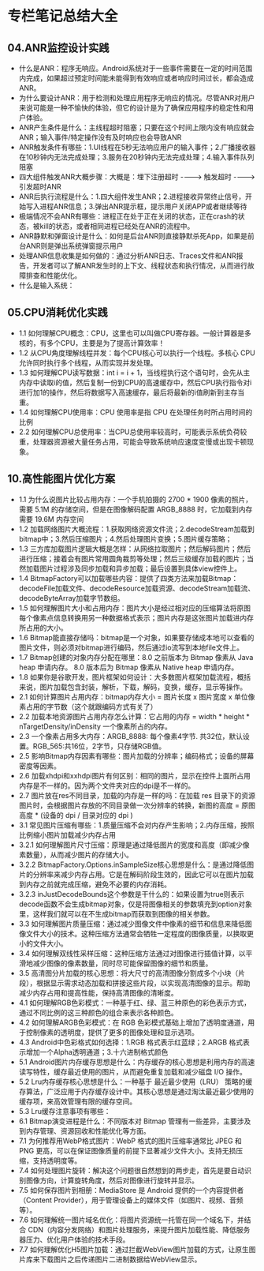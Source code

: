 # 专栏笔记总结大全



## 04.ANR监控设计实践

- 什么是ANR：程序无响应。Android系统对于一些事件需要在一定的时间范围内完成，如果超过预定时间能未能得到有效响应或者响应时间过长，都会造成ANR。
- 为什么要设计ANR：用于检测和处理应用程序无响应的情况。尽管ANR对用户来说可能是一种不愉快的体验，但它的设计是为了确保应用程序的稳定性和用户体验。
- ANR产生条件是什么：主线程超时阻塞；只要在这个时间上限内没有响应就会ANR；输入事件/特定操作没有及时响应也会导致ANR
- ANR触发条件有哪些：1.UI线程在5秒无法响应用户的输入事件；2.广播接收器在10秒钟内无法完成处理；3.服务在20秒钟内无法完成处理；4.输入事件队列阻塞
- 四大组件触发ANR大概步骤：大概是：埋下注册超时 ----> 触发超时 ----> 引发超时ANR
- ANR后执行流程是什么：1.四大组件发生ANR；2.进程接收异常终止信号，开始写入进程ANR信息；3.弹出ANR提示框，提示用户关闭APP或者继续等待
- 极端情况不会ANR有哪些：进程正在处于正在关闭的状态，正在crash的状态，被kill的状态，或者相同进程已经处在ANR的流程中。
- ANR静默和弹窗设计是什么：如何是后台ANR则直接静默杀死App，如果是前台ANR则是弹出系统弹窗提示用户
- 处理ANR信息收集是如何做的：通过分析ANR日志、Traces文件和ANR报告，开发者可以了解ANR发生时的上下文、线程状态和执行情况，从而进行故障排查和性能优化。
- 什么是输入系统：

## 05.CPU消耗优化实践

- 1.1 如何理解CPU概念：CPU，这里也可以叫做CPU寄存器。一般计算器是多核的，有多个CPU，主要是为了提高计算效率！
- 1.2 从CPU角度理解线程并发：每个CPU核心可以执行一个线程。多核心 CPU 允许同时执行多个线程，从而实现并发处理。
- 1.3 如何理解CPU读写数据：int i = i + 1，当线程执行这个语句时，会先从主内存中读取i的值，然后复制一份到CPU的高速缓存中，然后CPU执行指令对i进行加1的操作，然后将数据写入高速缓存，最后将最新的i值刷新到主存当重。
- 1.4 如何理解CPU使用率：CPU 使用率是指 CPU 在处理任务时所占用时间的比例
- 2.2 如何理解CPU总使用率：当CPU总使用率较高时，可能表示系统负荷较重，处理器资源被大量任务占用，可能会导致系统响应速度变慢或出现卡顿现象。





## 10.高性能图片优化方案

- 1.1 为什么说图片比较占用内存：一个手机拍摄的 2700 * 1900 像素的照片，需要 5.1M 的存储空间，但是在图像解码配置 ARGB_8888 时，它加载到内存需要 19.6M 内存空间
- 1.2 加载网络图片大概流程：1.获取网络资源文件流；2.decodeStream加载到bitmap中；3.然后压缩图片；4.然后处理图片变换；5.图片缓存策略；
- 1.3 三方库加载图片逻辑大概是怎样：从网络拉取图片；然后解码图片；然后进行压缩；接着会有图片常用圆角裁剪等处理；然后三级缓存加载的图片；当然加载图片过程涉及同步加载和异步加载；最后设置到具体view控件上。
- 1.4 BitmapFactory可以加载哪些内容：提供了四类方法来加载Bitmap：decodeFile加载文件、decodeResource加载资源、decodeStream加载流、decodeByteArray加载字节数组。
- 1.5 如何理解图片大小和占用内存：图片大小是经过相对应的压缩算法将原图每个像素点信息转换用另一种数据格式表示；图片内存是这张图片加载进内存所占用的大小。
- 1.6 Bitmap能直接存储吗：bitmap是一个对象，如果要存储成本地可以查看的图片文件，则必须对bitmap进行编码，然后通过io流写到本地file文件上。
- 1.7 Bitmap创建的对象内存分配在哪里：8.0 之前版本为 Bitmap 像素从 Java heap 申请内存。 8.0 版本后为 Bitmap 像素从 Native heap 申请内存。
- 1.8 如果你是谷歌开发，图片框架如何设计：大多数图片框架加载流程，概括来说，图片加载包含封装，解析，下载，解码，变换，缓存，显示等操作。
- 2.1 如何计算图片占用内存：bitmap内存大小 = 图片长度 x 图片宽度 x 单位像素占用的字节数（这个就跟编码方式有关了）
- 2.2 加载本地资源图片占用内存怎么计算：它占用的内存 = width * height * nTargetDensity/inDensity 一个像素所占的内存。
- 2.3 一个像素占用多大内存：ARGB_8888: 每个像素4字节. 共32位，默认设置。RGB_565:共16位，2字节，只存储RGB值。
- 2.5 影响Bitmap内存因素有哪些：图片加载的分辨率；编码格式；设备的屏幕密度等因素。
- 2.6 加载xhdpi和xxhdpi图片有何区别：相同的图片，显示在控件上面所占用内存是不一样的。因为两个文件夹对应的dpi是不一样的。
- 2.7 图片放在res不同目录，加载的内存是一样的吗：在加载 res 目录下的资源图片时，会根据图片存放的不同目录做一次分辨率的转换，新图的高度 = 原图高度 * (设备的 dpi / 目录对应的 dpi )
- 3.1 常见图片压缩有哪些：1.质量压缩不会对内存产生影响；2.内存压缩，按照比例缩小图片加载减少内存占用
- 3.2.1 如何理解图片尺寸压缩：原理是通过降低图片的宽度和高度（即减少像素数量），从而减少图片的存储大小。
- 3.2.2 BitmapFactory.Options.inSampleSize核心思想是什么：是通过降低图片的分辨率来减少内存占用。它是在解码阶段生效的，因此它可以在图片加载到内存之前就完成压缩，避免不必要的内存消耗。
- 3.2.3 inJustDecodeBounds这个参数是干什么的：如果设置为true则表示decode函数不会生成bitmap对象，仅是将图像相关的参数填充到option对象里，这样我们就可以在不生成bitmap而获取到图像的相关参数。
- 3.3 如何理解图片质量压缩：通过减少图像文件中像素的细节和信息来降低图像文件大小的技术。这种压缩方法通常会牺牲一定程度的图像质量，以换取更小的文件大小。
- 3.4 如何理解双线性采样压缩：这种压缩方法通过对图像进行插值计算，以平滑地减少图像的像素数量，同时尽可能保留图像的细节和质量。
- 3.5 高清图分片加载的核心思想：将大尺寸的高清图像分割成多个小块（片段），根据显示需求动态加载和拼接这些片段，以实现高清图像的显示。帮助减少内存占用和提高性能，保持高清图像的清晰度。
- 4.1 如何理解RGB色彩模式：一种基于红、绿、蓝三种原色的彩色表示方式，通过不同比例的这三种颜色的组合来表示各种颜色。
- 4.2 如何理解ARGB色彩模式：在 RGB 色彩模式基础上增加了透明度通道，用于控制像素的透明度，提供了更多的图像处理和显示选项。
- 4.3 Android中色彩格式如何选择：1.RGB 格式表示红蓝绿；2.ARGB 格式表示增加一个Alpha透明通道；3.十六进制格式颜色
- 5.1 Android图片内存缓存思想是什么：内存缓存的核心思想是利用内存的高速读写特性，缓存最近使用的图片，从而避免重复加载和减少磁盘 I/O 操作。
- 5.2 Lru内存缓存核心思想是什么：一种基于 最近最少使用（LRU） 策略的缓存算法，广泛应用于内存缓存设计中。其核心思想是通过淘汰最近最少使用的缓存项，来高效管理有限的缓存空间。
- 5.3 Lru缓存注意事项有哪些：
- 6.1 Bitmap演变进程是什么：不同版本对 Bitmap 管理有一些差异，主要涉及到内存管理、资源回收和性能优化等方面。
- 7.1 为何推荐用WebP格式图片：WebP 格式的图片压缩率通常比 JPEG 和 PNG 更高，可以在保证图像质量的前提下显著减少文件大小。支持无损压缩，支持透明度等。
- 7.4 如何处理图片旋转：解决这个问题很自然想到的两步走，首先是要自动识别图像方向，计算旋转角度，然后对图像进行旋转并显示。
- 7.5 如何保存图片到相册：MediaStore 是 Android 提供的一个内容提供者（Content Provider），用于管理设备上的媒体文件（如图片、视频、音频等）。
- 7.6 如何理解统一图片域名优化：将图片资源统一托管在同一个域名下，并结合 CDN（内容分发网络）和图片处理服务，来提升图片加载性能、降低服务器压力、优化用户体验的技术手段。
- 7.7 如何理解优化H5图片加载：通过拦截WebView图片加载的方式，让原生图片库来下载图片之后传递图片二进制数据给WebView显示。





















